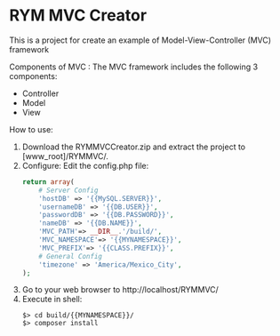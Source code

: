 # RYM MVC Creator


This is a project for create an example of Model-View-Controller (MVC) framework

Components of MVC :
The MVC framework includes the following 3 components:

* Controller
* Model
* View


How to use:

1. Download the RYMMVCCreator.zip and extract the project to [www_root]/RYMMVC/.
1. Configure: Edit the config.php file:
    ```php
    return array(
        # Server Config
        'hostDB' => '{{MySQL.SERVER}}',
        'usernameDB' => '{{DB.USER}}',
        'passwordDB' => '{{DB.PASSWORD}}',
        'nameDB' => '{{DB.NAME}}',
        'MVC_PATH'=> __DIR__.'/build/',
        'MVC_NAMESPACE'=> '{{MYNAMESPACE}}',
        'MVC_PREFIX'=> '{{CLASS.PREFIX}}',
        # General Config
        'timezone' => 'America/Mexico_City',
    );
    ```
1. Go to your web browser to http://localhost/RYMMVC/
1. Execute in shell:
    ```
    $> cd build/{{MYNAMESPACE}}/
    $> composer install
    ```
